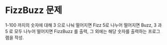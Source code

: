 # FizzBuzz 문제

1-100 까지의 숫자에 대해 3 으로 나눠 떨어지면 Fizz 5로 나누어 떨어지면 Buzz, 3 과 5 로 모두 나누어 떨어지면 FizzBuzz 를 출력, 그 외에는 해당 숫자를 출력하는 프로그램을 작성.

